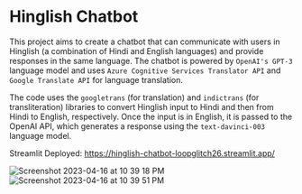 # Hinglish Chatbot

This project aims to create a chatbot that can communicate with users in Hinglish (a combination of Hindi and English languages) and provide responses in the same language. The chatbot is powered by `OpenAI's GPT-3` language model and uses `Azure Cognitive Services Translator API` and `Google Translate API` for language translation. 

The code uses the `googletrans` (for translation) and `indictrans` (for transliteration) libraries to convert Hinglish input to Hindi and then from Hindi to English, respectively. Once the input is in English, it is passed to the OpenAI API, which generates a response using the `text-davinci-003` language model.

Streamlit Deployed: https://hinglish-chatbot-loopglitch26.streamlit.app/

![Screenshot 2023-04-16 at 10 39 18 PM](https://user-images.githubusercontent.com/53336715/232328958-c8d16859-dd07-46b6-8252-3c49c39cb763.png)
![Screenshot 2023-04-16 at 10 39 51 PM](https://user-images.githubusercontent.com/53336715/232328964-bc31b9dd-63b5-444c-acc4-a1bc157135d4.png)
